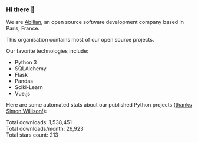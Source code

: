 ### Hi there 👋

We are [Abilian](https://abilian.com/), an open source software development company based in Paris, France.

This organisation contains most of our open source projects.

Our favorite technologies include:

- Python 3
- SQLAlchemy
- Flask
- Pandas
- Sciki-Learn
- Vue.js

Here are some automated stats about our published Python projects
([thanks Simon Willison!][sw-post]):

<!--marker-->
Total downloads: 1,538,451<br>
Total downloads/month: 26,923<br>
Total stars count: 213
<!--end-->

[sw-post]: https://simonwillison.net/2020/Jul/10/self-updating-profile-readme/